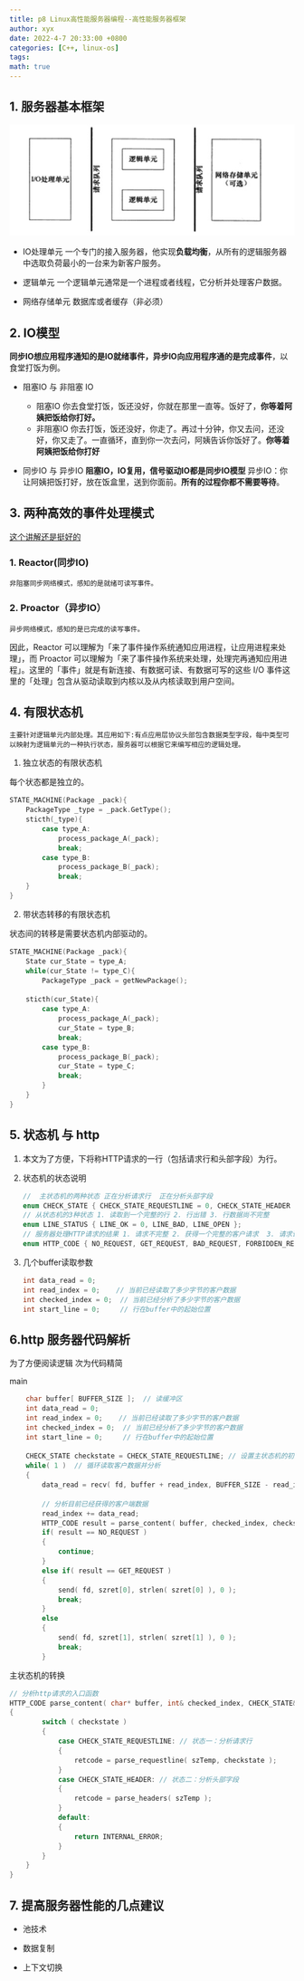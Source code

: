 ```yaml
---
title: p8 Linux高性能服务器编程--高性能服务器框架
author: xyx
date: 2022-4-7 20:33:00 +0800
categories: [C++, linux-os]
tags: 
math: true
---
```



## 1. 服务器基本框架

![p1](../assets/ims/2022.04/p2.png)

- IO处理单元
    一个专门的接入服务器，他实现**负载均衡**，从所有的逻辑服务器中选取负荷最小的一台来为新客户服务。

- 逻辑单元
    一个逻辑单元通常是一个进程或者线程，它分析并处理客户数据。

- 网络存储单元
    数据库或者缓存（非必须）

## 2. IO模型

**同步IO想应用程序通知的是IO就绪事件，异步IO向应用程序通的是完成事件**，以食堂打饭为例。

- 阻塞IO 与 非阻塞 IO
    - 阻塞IO
    你去食堂打饭，饭还没好，你就在那里一直等。饭好了，**你等着阿姨把饭给你打好。**
    - 非阻塞IO
    你去打饭，饭还没好，你走了。再过十分钟，你又去问，还没好，你又走了。一直循环，直到你一次去问，阿姨告诉你饭好了。**你等着阿姨把饭给你打好**

- 同步IO 与 异步IO
    **阻塞IO，IO复用，信号驱动IO都是同步IO模型**
    异步IO：你让阿姨把饭打好，放在饭盒里，送到你面前。**所有的过程你都不需要等待**。

## 3. 两种高效的事件处理模式

[这个讲解还是挺好的](https://www.zhihu.com/question/26943938)

### 1. Reactor(同步IO)
    
    非阻塞同步网络模式，感知的是就绪可读写事件。

### 2. Proactor（异步IO）
    
    异步网络模式，感知的是已完成的读写事件。

因此，Reactor 可以理解为「来了事件操作系统通知应用进程，让应用进程来处理」，而 Proactor 可以理解为「来了事件操作系统来处理，处理完再通知应用进程」。这里的「事件」就是有新连接、有数据可读、有数据可写的这些 I/O 事件这里的「处理」包含从驱动读取到内核以及从内核读取到用户空间。




## 4. 有限状态机

    主要针对逻辑单元内部处理。其应用如下:有点应用层协议头部包含数据类型字段，每中类型可以映射为逻辑单元的一种执行状态，服务器可以根据它来编写相应的逻辑处理。

1. 独立状态的有限状态机

每个状态都是独立的。

```c
STATE_MACHINE(Package _pack){
    PackageType _type = _pack.GetType();
    sticth(_type){
        case type_A:
            process_package_A(_pack);
            break;
        case type_B:
            process_package_B(_pack);
            break;
    }
}
```

2. 带状态转移的有限状态机

状态间的转移是需要状态机内部驱动的。

```c
STATE_MACHINE(Package _pack){
    State cur_State = type_A;
    while(cur_State != type_C){
        PackageType _pack = getNewPackage();

    sticth(cur_State){
        case type_A:
            process_package_A(_pack);
            cur_State = type_B;
            break;
        case type_B:
            process_package_B(_pack);
            cur_State = type_C;
            break;
        }
    }
}
```

## 5. 状态机 与 http

1. 本文为了方便，下将称HTTP请求的一行（包括请求行和头部字段）为行。

2. 状态机的状态说明

    ``` cpp
    //  主状态机的两种状态 正在分析请求行  正在分析头部字段
    enum CHECK_STATE { CHECK_STATE_REQUESTLINE = 0, CHECK_STATE_HEADER };
    // 从状态机的3种状态 1. 读取到一个完整的行 2. 行出错 3. 行数据尚不完整
    enum LINE_STATUS { LINE_OK = 0, LINE_BAD, LINE_OPEN };
    // 服务器处理HTTP请求的结果 1. 请求不完整 2. 获得一个完整的客户请求  3. 请求语法错误 4. 没有访问权限 5. 服务器内部错误 6. 客户端已经关闭连接
    enum HTTP_CODE { NO_REQUEST, GET_REQUEST, BAD_REQUEST, FORBIDDEN_REQUEST, INTERNAL_ERROR, CLOSED_CONNECTION };
    ```

3. 几个buffer读取参数

    ```cpp
    int data_read = 0;
    int read_index = 0;    // 当前已经读取了多少字节的客户数据
    int checked_index = 0;  // 当前已经分析了多少字节的客户数据
    int start_line = 0;     // 行在buffer中的起始位置
    ```

## 6.http 服务器代码解析

为了方便阅读逻辑 次为代码精简

main
```cpp
    char buffer[ BUFFER_SIZE ];  // 读缓冲区
    int data_read = 0;
    int read_index = 0;    // 当前已经读取了多少字节的客户数据
    int checked_index = 0;  // 当前已经分析了多少字节的客户数据
    int start_line = 0;     // 行在buffer中的起始位置

    CHECK_STATE checkstate = CHECK_STATE_REQUESTLINE; // 设置主状态机的初始状态   正在分析请求行
    while( 1 )  // 循环读取客户数据并分析
    {
        data_read = recv( fd, buffer + read_index, BUFFER_SIZE - read_index, 0 );

        // 分析目前已经获得的客户端数据
        read_index += data_read;
        HTTP_CODE result = parse_content( buffer, checked_index, checkstate, read_index, start_line );
        if( result == NO_REQUEST )
        {
            continue;
        }
        else if( result == GET_REQUEST )
        {
            send( fd, szret[0], strlen( szret[0] ), 0 );
            break;
        }
        else
        {
            send( fd, szret[1], strlen( szret[1] ), 0 );
            break;
        }
```

主状态机的转换
```cpp
// 分析http请求的入口函数
HTTP_CODE parse_content( char* buffer, int& checked_index, CHECK_STATE& checkstate, int& read_index, int& start_line )
{
        switch ( checkstate )
        {
            case CHECK_STATE_REQUESTLINE: // 状态一：分析请求行
            {
                retcode = parse_requestline( szTemp, checkstate );
            }
            case CHECK_STATE_HEADER: // 状态二：分析头部字段
            {
                retcode = parse_headers( szTemp );
            }
            default:
            {
                return INTERNAL_ERROR;
            }
        }
    }
}
```

## 7. 提高服务器性能的几点建议

- 池技术

- 数据复制

- 上下文切换



